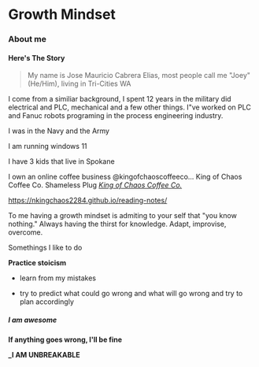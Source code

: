 # Growth Mindset

### About me

#### Here's The Story

>My name is Jose Mauricio Cabrera Elias, most people call me "Joey" (He/Him), living in Tri-Cities WA

I come from a similiar background, I spent 12 years in the military did electrical and PLC, mechanical and a few other things. I"ve worked on PLC and 
Fanuc robots programing in the process engineering industry.

I was in the Navy and the Army

I am running windows 11

I have 3 kids that live in Spokane

I own an online coffee business @kingofchaoscoffeeco... King of Chaos Coffee Co. Shameless Plug
*[King of Chaos Coffee Co.](http://www.kingofchaoscoffeeco.com)*

https://nkingchaos2284.github.io/reading-notes/

To me having a growth mindset is admiting to your self that "you know nothing." Always having the thirst for knowledge. Adapt, improvise, overcome. 

Somethings I like to do

**Practice stoicism**

 - learn from my mistakes

 - try to predict what could go wrong and what will go wrong and try to plan accordingly

 ##### I am awesome

 **If anything goes wrong, I'll be fine**

 **_I AM UNBREAKABLE**
